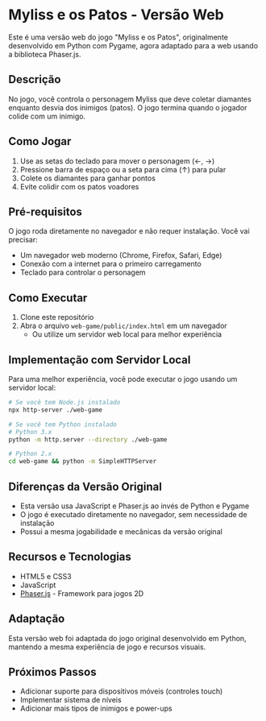# Myliss e os Patos - Versão Web

Este é uma versão web do jogo "Myliss e os Patos", originalmente desenvolvido em Python com Pygame, agora adaptado para a web usando a biblioteca Phaser.js.

## Descrição

No jogo, você controla o personagem Myliss que deve coletar diamantes enquanto desvia dos inimigos (patos). O jogo termina quando o jogador colide com um inimigo.

## Como Jogar

1. Use as setas do teclado para mover o personagem (←, →)
2. Pressione barra de espaço ou a seta para cima (↑) para pular
3. Colete os diamantes para ganhar pontos
4. Evite colidir com os patos voadores

## Pré-requisitos

O jogo roda diretamente no navegador e não requer instalação. Você vai precisar:

- Um navegador web moderno (Chrome, Firefox, Safari, Edge)
- Conexão com a internet para o primeiro carregamento
- Teclado para controlar o personagem

## Como Executar

1. Clone este repositório
2. Abra o arquivo `web-game/public/index.html` em um navegador
   - Ou utilize um servidor web local para melhor experiência

## Implementação com Servidor Local

Para uma melhor experiência, você pode executar o jogo usando um servidor local:

```bash
# Se você tem Node.js instalado
npx http-server ./web-game

# Se você tem Python instalado
# Python 3.x
python -m http.server --directory ./web-game

# Python 2.x
cd web-game && python -m SimpleHTTPServer
```

## Diferenças da Versão Original

- Esta versão usa JavaScript e Phaser.js ao invés de Python e Pygame
- O jogo é executado diretamente no navegador, sem necessidade de instalação
- Possui a mesma jogabilidade e mecânicas da versão original

## Recursos e Tecnologias

- HTML5 e CSS3
- JavaScript
- [Phaser.js](https://phaser.io/) - Framework para jogos 2D

## Adaptação

Esta versão web foi adaptada do jogo original desenvolvido em Python, mantendo a mesma experiência de jogo e recursos visuais.

## Próximos Passos

- Adicionar suporte para dispositivos móveis (controles touch)
- Implementar sistema de níveis
- Adicionar mais tipos de inimigos e power-ups
